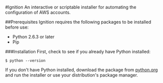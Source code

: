 #Ignition
An interactive or scriptable installer for automating the configuration of AWS accounts.

##Prerequisites
Ignition requires the following packages to be installed before use:
* Python 2.6.3 or later
* Pip

###Installation
First, check to see if you already have Python installed:
	
	$ python --version
	
If you don't have Python installed, download the package from [python.org](https://www.python.org/downloads/) and run the installer or use your distribution's package manager.
